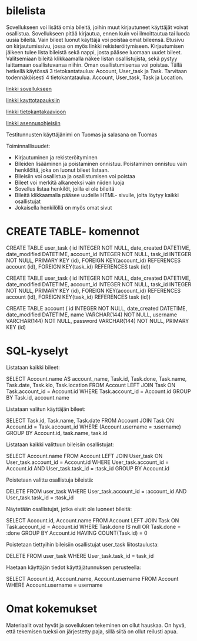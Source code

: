 # bilelista
Sovellukseen voi lisätä omia bileitä, joihin muut kirjautuneet käyttäjät voivat osallistua. Sovellukseen pitää kirjautua, ennen kuin voi ilmoittautua tai luoda uusia bileitä. Vain bileet luonut käyttäjä voi poistaa omat bileensä. Etusivu on kirjautumissivu, jossa on myös linkki rekisteröitymiseen. Kirjautumisen jälkeen tulee lista bileistä sekä nappi, josta pääsee luomaan uudet bileet. Valitsemiaan bileitä klikkaamalla näkee listan osallistujista, sekä pystyy laittamaan osallistuvansa niihin. Oman osallistumisensa voi poistaa.
  Tällä hetkellä käytössä 3 tietokantataulua: Account, User_task ja Task. Tarvitaan todennäköisesti 4 tietokantataulua. Account, User_task, Task ja Location.
  
[linkki sovellukseen](https://bilelista.herokuapp.com/)

[linkki kayttotapauksiin](https://github.com/tn1995/bilelista/blob/master/documentation/kayttotapaukset.md)

[linkki tietokantakaavioon](https://github.com/tn1995/bilelista/blob/master/documentation/tietokantakaavio.pdf)

[linkki asennusohjeisiin](https://github.com/tn1995/bilelista/blob/master/documentation/asennusohjeet.md)

Testitunnusten käyttäjänimi on Tuomas 
ja salasana on Tuomas

Toiminnallisuudet:
- Kirjautuminen ja rekisteröityminen
- Bileiden lisääminen ja poistaminen onnistuu. Poistaminen onnistuu vain henkilöltä, joka on luonut bileet listaan.
- Bileisiin voi osallistua ja osallistumisen voi poistaa
- Bileet voi merkitä alkaneeksi vain niiden luoja
- Sovellus listaa henkilöt, joilla ei ole bileitä
- Bileitä klikkaamalla pääsee uudelle HTML- sivulle, jolta löytyy kaikki osallistujat
- Jokaisella henkilöllä on myös omat sivut

# CREATE TABLE- komennot

CREATE TABLE user_task (
	id INTEGER NOT NULL, 
	date_created DATETIME, 
	date_modified DATETIME, 
	account_id INTEGER NOT NULL, 
	task_id INTEGER NOT NULL, 
	PRIMARY KEY (id), 
	FOREIGN KEY(account_id) REFERENCES account (id), 
	FOREIGN KEY(task_id) REFERENCES task (id))
	
CREATE TABLE user_task (
	id INTEGER NOT NULL, 
	date_created DATETIME, 
	date_modified DATETIME, 
	account_id INTEGER NOT NULL, 
	task_id INTEGER NOT NULL, 
	PRIMARY KEY (id), 
	FOREIGN KEY(account_id) REFERENCES account (id), 
	FOREIGN KEY(task_id) REFERENCES task (id))
	
CREATE TABLE account (
	id INTEGER NOT NULL, 
	date_created DATETIME, 
	date_modified DATETIME, 
	name VARCHAR(144) NOT NULL, 
	username VARCHAR(144) NOT NULL, 
	password VARCHAR(144) NOT NULL, 
	PRIMARY KEY (id)

# SQL-kyselyt
Listataan kaikki bileet:

SELECT Account.name AS account_name, Task.id, Task.done, Task.name, Task.date, Task.klo, Task.location FROM Account LEFT JOIN Task ON Task.account_id = Account.id WHERE Task.account_id = Account.id GROUP BY Task.id, account.name

Listataan valitun käyttäjän bileet:

SELECT Task.id, Task.name, Task.date FROM Account JOIN Task ON Account.id = Task.account_id WHERE (Account.username = :username) GROUP BY Account.id, task.name, task.id

Listataan kaikki valittuun bileisiin osallistujat:

SELECT Account.name FROM Account LEFT JOIN User_task ON User_task.account_id = Account.id WHERE User_task.account_id = Account.id AND User_task.task_id = :task_id GROUP BY Account.id

Poistetaan valittu osallistuja bileistä:

DELETE FROM user_task WHERE User_task.account_id = :account_id AND User_task.task_id = :task_id

Näytetään osallistujat, jotka eivät ole luoneet bileitä:

SELECT Account.id, Account.name FROM Account LEFT JOIN Task ON Task.account_id = Account.id WHERE Task.done IS null OR Task.done = :done GROUP BY Account.id HAVING COUNT(Task.id) = 0

Poistetaan tiettyihin bileisiin osallistujat user_task liitostaulusta:

DELETE FROM user_task WHERE User_task.task_id = task_id

Haetaan käyttäjän tiedot käyttäjätunnuksen perusteella:

SELECT Account.id, Account.name, Account.username FROM Account WHERE Account.username = username

# Omat kokemukset
Materiaalit ovat hyvät ja sovelluksen tekeminen on ollut hauskaa. On hyvä, että tekemisen tueksi on järjestetty paja, sillä siitä on ollut reilusti apua.
